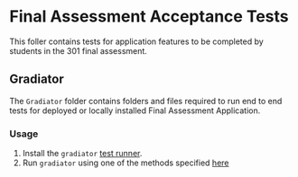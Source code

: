# Final Assessment Acceptance Tests

This foller contains tests for application features to be completed by students in the 301 final assessment.

## Gradiator

The `Gradiator` folder contains folders and files required to run end to end tests for deployed or locally installed Final Assessment Application.

### Usage

1. Install the `gradiator` [test runner](https://github.com/codefellows/gradiator#installation).
2. Run `gradiator` using one of the methods specified [here](https://github.com/codefellows/gradiator#usage)

